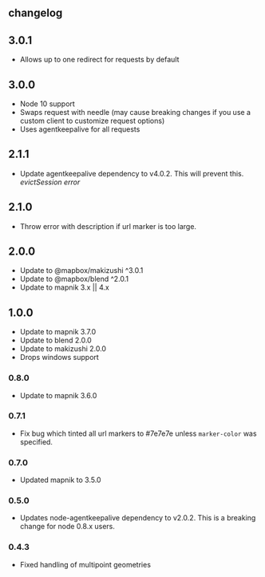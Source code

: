 ## changelog

## 3.0.1
- Allows up to one redirect for requests by default

## 3.0.0

- Node 10 support
- Swaps request with needle (may cause breaking changes if you use a custom client to customize request options)
- Uses agentkeepalive for all requests

## 2.1.1

- Update agentkeepalive dependency to v4.0.2. This will prevent this. _evictSession error_

## 2.1.0

- Throw error with description if url marker is too large.

## 2.0.0

- Update to @mapbox/makizushi ^3.0.1
- Update to @mapbox/blend ^2.0.1
- Update to mapnik 3.x || 4.x

## 1.0.0

- Update to mapnik 3.7.0
- Update to blend 2.0.0
- Update to makizushi 2.0.0
- Drops windows support

### 0.8.0

- Update to mapnik 3.6.0

### 0.7.1

- Fix bug which tinted all url markers to #7e7e7e unless `marker-color` was specified.

### 0.7.0

- Updated mapnik to 3.5.0

### 0.5.0

- Updates node-agentkeepalive dependency to v2.0.2. This is a breaking change for node 0.8.x users.

### 0.4.3

 - Fixed handling of multipoint geometries
